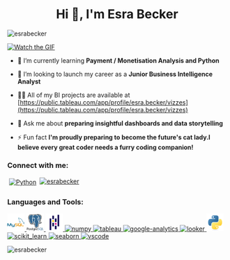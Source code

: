 <h1 align="center">Hi 👋, I'm Esra Becker</h1>
<p align="left"> <img src="https://komarev.com/ghpvc/?username=esrabecker&label=Profile%20views&color=0e75b6&style=flat" alt="esrabecker" /> </p>

[![Watch the GIF](https://i.gifer.com/2GU.gif)](https://i.gifer.com/2GU.gif)

 
- 🌱 I’m currently learning **Payment / Monetisation Analysis and Python**

- 👯 I’m looking to launch my career as a **Junior Business Intelligence Analyst**

- 👨‍💻 All of my BI projects are available at [https://public.tableau.com/app/profile/esra.becker/vizzes](https://public.tableau.com/app/profile/esra.becker/vizzes)

- 💬 Ask me about **preparing insightful dashboards and data storytelling**

- ⚡ Fun fact **I'm proudly preparing to become the future's cat lady.I believe every great coder needs a furry coding companion!**


<h3 align="left">Connect with me:</h3>
<p align="left">

<a href="mailto:esraa.becker@gmail.com">  <img align="center" src="https://img.shields.io/badge/Gmail-D14836?style=for-the-badge&logo=gmail&logoColor=white" alt="Python" height="40" style="vertical-align:top; margin:4px"></a>
<a href="https://linkedin.com/in/esrabecker" target="blank"><img align="center" src="https://raw.githubusercontent.com/rahuldkjain/github-profile-readme-generator/master/src/images/icons/Social/linked-in-alt.svg" alt="esrabecker" height="30" width="40" /></a>

</p>


<h3 align="left">Languages and Tools:</h3>
<p align="left">
 
 
  <a href="https://www.mysql.com/" target="_blank" rel="noreferrer">
    <img src="https://raw.githubusercontent.com/devicons/devicon/master/icons/mysql/mysql-original-wordmark.svg" alt="mysql" width="40" height="40"/>
  </a>
   <a href="https://www.postgresql.org" target="_blank" rel="noreferrer">
    <img src="https://raw.githubusercontent.com/devicons/devicon/master/icons/postgresql/postgresql-original-wordmark.svg" alt="postgresql" width="40" height="40"/>
  </a>
  <a href="https://pandas.pydata.org/" target="_blank" rel="noreferrer">
    <img src="https://raw.githubusercontent.com/devicons/devicon/2ae2a900d2f041da66e950e4d48052658d850630/icons/pandas/pandas-original.svg" alt="pandas" width="40" height="40"/>
  </a>
  <a href="https://numpy.org/" target="_blank" rel="noreferrer">
    <img src="https://img.shields.io/badge/Numpy-777BB4?style=for-the-badge&logo=numpy&logoColor=white" alt="numpy" width="40" height="40"/>
  </a>
  <a href="https://www.tableau.com/" target="_blank" rel="noreferrer">
    <img src="https://img.shields.io/badge/Tableau-E97627?style=for-the-badge&logo=Tableau&logoColor=white" alt="tableau" width="60" height="40"/>
  </a>
  <a href="https://analytics.google.com/" target="_blank" rel="noreferrer">
    <img src="https://img.shields.io/badge/Google%20Analytics-E37400?style=for-the-badge&logo=google%20analytics&logoColor=white" alt="google-analytics" width="80" height="40"/>
  </a>
  <a href="https://looker.com/" target="_blank" rel="noreferrer">
    <img src="https://img.shields.io/badge/Looker%20Studio-3498DB?style=for-the-badge&logo=looker&logoColor=white" alt="looker" width="120" height="40"/>
  </a>
  <!-- Add more badges as needed -->
  <a href="https://www.python.org" target="_blank" rel="noreferrer">
    <img src="https://raw.githubusercontent.com/devicons/devicon/master/icons/python/python-original.svg" alt="python" width="40" height="40"/>
  </a>
  <a href="https://scikit-learn.org/" target="_blank" rel="noreferrer">
    <img src="https://upload.wikimedia.org/wikipedia/commons/0/05/Scikit_learn_logo_small.svg" alt="scikit_learn" width="40" height="40"/>
  </a>
  <a href="https://seaborn.pydata.org/" target="_blank" rel="noreferrer">
    <img src="https://seaborn.pydata.org/_images/logo-mark-lightbg.svg" alt="seaborn" width="40" height="40"/>
  </a>
 
  <a href="https://code.visualstudio.com/" target="_blank" rel="noreferrer">
    <img src="https://img.shields.io/badge/VSCode-0078D4?style=for-the-badge&logo=visual%20studio%20code&logoColor=white" alt="vscode" width="60" height="40"/>
  </a>
</p>




<p><img align="left" src="https://github-readme-stats.vercel.app/api/top-langs?username=esrabecker&show_icons=true&locale=en&layout=compact" alt="esrabecker" /></p>


